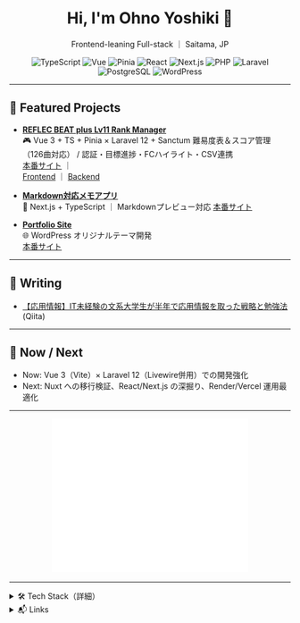 <h1 align="center">Hi, I'm Ohno Yoshiki 👋</h1>
<p align="center">
  Frontend-leaning Full-stack ｜ Saitama, JP
</p>

<!-- 技術バッジ -->
<p align="center">
  <img alt="TypeScript" src="https://img.shields.io/badge/TypeScript-3178C6.svg?logo=typescript&logoColor=white">
  <img alt="Vue" src="https://img.shields.io/badge/Vue%203-42B883.svg?logo=vuedotjs&logoColor=white">
  <img alt="Pinia" src="https://img.shields.io/badge/Pinia-FFD859.svg?logo=vue.js&logoColor=3eaf7c">
  <img alt="React" src="https://img.shields.io/badge/React-61DAFB.svg?logo=react&logoColor=000">
  <img alt="Next.js" src="https://img.shields.io/badge/Next.js-000000.svg?logo=nextdotjs&logoColor=white">
  <img alt="PHP" src="https://img.shields.io/badge/PHP-777BB4.svg?logo=php&logoColor=white">
  <img alt="Laravel" src="https://img.shields.io/badge/Laravel-FF2D20.svg?logo=laravel&logoColor=white">
  <img alt="PostgreSQL" src="https://img.shields.io/badge/PostgreSQL-4169E1.svg?logo=postgresql&logoColor=white">
  <img alt="WordPress" src="https://img.shields.io/badge/WordPress-21759B.svg?logo=wordpress&logoColor=white">
</p>

---

## 🧩 Featured Projects
- **[REFLEC BEAT plus Lv11 Rank Manager](https://github.com/misato729/rbplus-rank-manager)**  
  🎮 Vue 3 + TS + Pinia × Laravel 12 + Sanctum 
  難易度表＆スコア管理（126曲対応） / 認証・目標進捗・FCハイライト・CSV連携  
  [本番サイト](https://rbplus-rank-manager.site/) ｜  
  [Frontend](https://github.com/misato729/score-manager-frontend) ｜ [Backend](https://github.com/misato729/score-manager-backend)

- **[Markdown対応メモアプリ](https://github.com/misato729/Next-MemoApp)**  
  📝 Next.js + TypeScript ｜ Markdownプレビュー対応
  [本番サイト](https://next-memo-app-five.vercel.app/)

- **[Portfolio Site](https://github.com/misato729/Yoshiki-Portfolio)**  
  🌐 WordPress オリジナルテーマ開発  
  [本番サイト](https://yoshiki-portfolio.com/)

---

## 📝 Writing
- [【応用情報】IT未経験の文系大学生が半年で応用情報を取った戦略と勉強法](https://qiita.com/misato729/items/0c77641c884b253e4d36) (Qiita)

---

## 🚀 Now / Next
- Now: Vue 3（Vite）× Laravel 12（Livewire併用）での開発強化  
- Next: Nuxt への移行検証、React/Next.js の深掘り、Render/Vercel 運用最適化

---

<!-- metrics 置き場（GitHub Actionsで自動更新予定） -->
<p align="center">
  <img src="metrics.svg" alt="GitHub metrics" width="70%">
</p>


---

<details>
  <summary>🛠 Tech Stack（詳細）</summary>

**Frontend**: Vue 3, Pinia, Vue Router, Vite, TypeScript, React, Next.js, Tailwind  
**Backend**: Laravel 12, PHP, REST API, Sanctum  
**DB**: SQLite / PostgreSQL  
**Ops**: Vercel, Render, GitHub Actions  
**Other**: Figma, WordPress（テーマ開発）, Streamlit(Python)
</details>

<details>
  <summary>📬 Links</summary>

- Portfolio: [https://yoshiki-portfolio.com](https://yoshiki-portfolio.com)  
- Qiita: [@misato729](https://qiita.com/misato729)  
</details>
